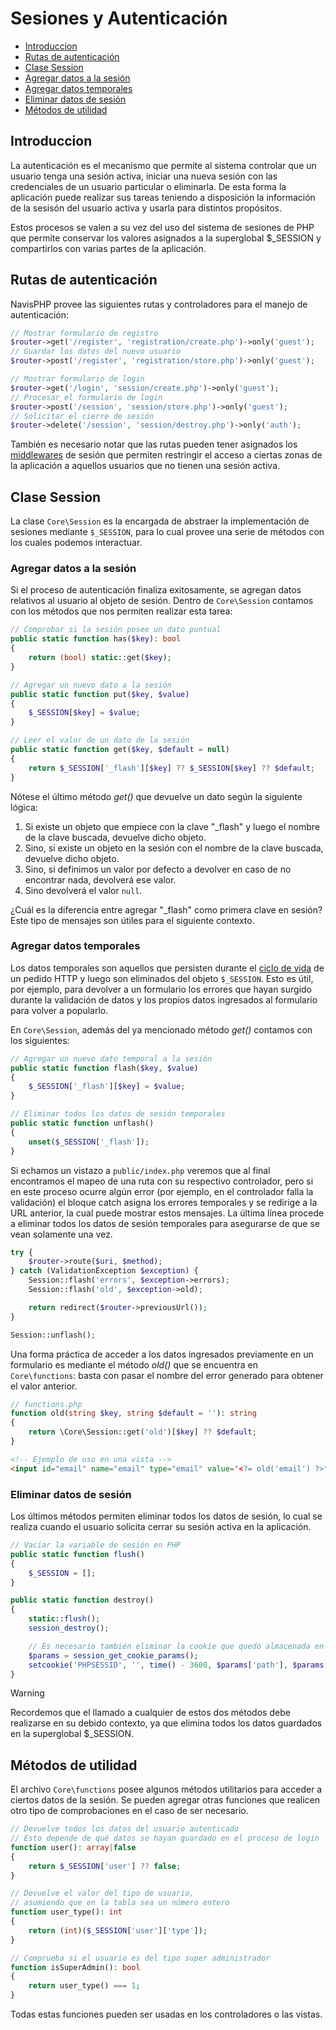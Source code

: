 # Sesiones y Autenticación

-   [Introduccion](#introduccion)
-   [Rutas de autenticación](#rutas-de-autenticación)
-   [Clase Session](#clase-session)
-   [Agregar datos a la sesión](#agregar-datos-a-la-sesión)
-   [Agregar datos temporales](#agregar-datos-temporales)
-   [Eliminar datos de sesión](#eliminar-datos-de-sesión)
-   [Métodos de utilidad](#métodos-de-utilidad)

## Introduccion

La autenticación es el mecanismo que permite al sistema controlar que un usuario tenga una sesión activa, iniciar una nueva sesión con las credenciales de un usuario particular o eliminarla. De esta forma la aplicación puede realizar sus tareas teniendo a disposición la información de la sesisón del usuario activa y usarla para distintos propósitos.

Estos procesos se valen a su vez del uso del sistema de sesiones de PHP que permite conservar los valores asignados a la superglobal $\_SESSION y compartirlos con varias partes de la aplicación.

## Rutas de autenticación

NavisPHP provee las siguientes rutas y controladores para el manejo de autenticación:

```php
// Mostrar formulario de registro
$router->get('/register', 'registration/create.php')->only('guest');
// Guardar los datos del nuevo usuario
$router->post('/register', 'registration/store.php')->only('guest');

// Mostrar formulario de login
$router->get('/login', 'session/create.php')->only('guest');
// Procesar el formulario de login
$router->post('/session', 'session/store.php')->only('guest');
// Solicitar el cierre de sesión
$router->delete('/session', 'session/destroy.php')->only('auth');
```

También es necesario notar que las rutas pueden tener asignados los [middlewares](routing_middlewares.md) de sesión que permiten restringir el acceso a ciertas zonas de la aplicación a aquellos usuarios que no tienen una sesión activa.

## Clase Session

La clase `Core\Session` es la encargada de abstraer la implementación de sesiones mediante `$_SESSION`, para lo cual provee una serie de métodos con los cuales podemos interactuar.

### Agregar datos a la sesión

Si el proceso de autenticación finaliza exitosamente, se agregan datos relativos al usuario al objeto de sesión. Dentro de `Core\Session` contamos con los métodos que nos permiten realizar esta tarea:

```php
// Comprobar si la sesión posee un dato puntual
public static function has($key): bool
{
    return (bool) static::get($key);
}

// Agregar un nuevo dato a la sesión
public static function put($key, $value)
{
    $_SESSION[$key] = $value;
}

// Leer el valor de un dato de la sesión
public static function get($key, $default = null)
{
    return $_SESSION['_flash'][$key] ?? $_SESSION[$key] ?? $default;
}
```

Nótese el último método _get()_ que devuelve un dato según la siguiente lógica:

1. Si existe un objeto que empiece con la clave "\_flash" y luego el nombre de la clave buscada, devuelve dicho objeto.
2. Sino, si existe un objeto en la sesión con el nombre de la clave buscada, devuelve dicho objeto.
3. Sino, si definimos un valor por defecto a devolver en caso de no encontrar nada, devolverá ese valor.
4. Sino devolverá el valor `null`.

¿Cuál es la diferencia entre agregar "\_flash" como primera clave en sesión? Este tipo de mensajes son útiles para el siguiente contexto.

### Agregar datos temporales

Los datos temporales son aquellos que persisten durante el [ciclo de vida](ciclo_vida.md) de un pedido HTTP y luego son eliminados del objeto `$_SESSION`. Esto es útil, por ejemplo, para devolver a un formulario los errores que hayan surgido durante la validación de datos y los propios datos ingresados al formulario para volver a popularlo.

En `Core\Session`, además del ya mencionado método _get()_ contamos con los siguientes:

```php
// Agregar un nuevo dato temporal a la sesión
public static function flash($key, $value)
{
    $_SESSION['_flash'][$key] = $value;
}

// Eliminar todos los datos de sesión temporales
public static function unflash()
{
    unset($_SESSION['_flash']);
}
```

Si echamos un vistazo a `public/index.php` veremos que al final encontramos el mapeo de una ruta con su respectivo controlador, pero si en este proceso ocurre algún error (por ejemplo, en el controlador falla la validación) el bloque catch asigna los errores temporales y se redirige a la URL anterior, la cual puede mostrar estos mensajes. La última línea procede a eliminar todos los datos de sesión temporales para asegurarse de que se vean solamente una vez.

```php
try {
    $router->route($uri, $method);
} catch (ValidationException $exception) {
    Session::flash('errors', $exception->errors);
    Session::flash('old', $exception->old);

    return redirect($router->previousUrl());
}

Session::unflash();
```

Una forma práctica de acceder a los datos ingresados previamente en un formulario es mediante el método _old()_ que se encuentra en `Core\functions`: basta con pasar el nombre del error generado para obtener el valor anterior.

```php
// functions.php
function old(string $key, string $default = ''): string
{
    return \Core\Session::get('old')[$key] ?? $default;
}
```

```html
<!-- Ejemplo de uso en una vista -->
<input id="email" name="email" type="email" value="<?= old('email') ?>" />
```

### Eliminar datos de sesión

Los últimos métodos permiten eliminar todos los datos de sesión, lo cual se realiza cuando el usuario solicita cerrar su sesión activa en la aplicación.

```php
// Vaciar la variable de sesión en PHP
public static function flush()
{
    $_SESSION = [];
}

public static function destroy()
{
    static::flush();
    session_destroy();

    // Es necesario también eliminar la cookie que quedó almacenada en el navegador
    $params = session_get_cookie_params();
    setcookie('PHPSESSID', '', time() - 3600, $params['path'], $params['domain'], $params['secure'], $params['httponly']);
}
```

> [!WARNING]
> Recordemos que el llamado a cualquier de estos dos métodos debe realizarse en su debido contexto, ya que elimina todos los datos guardados en la superglobal $\_SESSION.

## Métodos de utilidad

El archivo `Core\functions` posee algunos métodos utilitarios para acceder a ciertos datos de la sesión. Se pueden agregar otras funciones que realicen otro tipo de comprobaciones en el caso de ser necesario.

```php
// Devuelve todos los datos del usuario autenticado
// Esto depende de qué datos se hayan guardado en el proceso de login
function user(): array|false
{
    return $_SESSION['user'] ?? false;
}

// Devuelve el valor del tipo de usuario,
// asumiendo que en la tabla sea un número entero
function user_type(): int
{
    return (int)($_SESSION['user']['type']);
}

// Comprueba si el usuario es del tipo super administrador
function isSuperAdmin(): bool
{
    return user_type() === 1;
}
```

Todas estas funciones pueden ser usadas en los controladores o las vistas.
